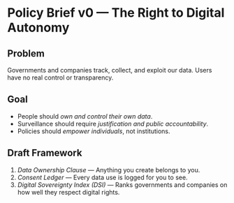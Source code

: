 # Policy Brief v0 — The Right to Digital Autonomy

## Problem

Governments and companies track, collect, and exploit our data. Users have no real control or transparency.

## Goal

- People should *own and control their own data*.  
- Surveillance should require *justification and public accountability*.  
- Policies should *empower individuals*, not institutions.

## Draft Framework

1. *Data Ownership Clause* — Anything you create belongs to you.  
2. *Consent Ledger* — Every data use is logged for you to see.  
3. *Digital Sovereignty Index (DSI)* — Ranks governments and companies on how well they respect digital rights.
